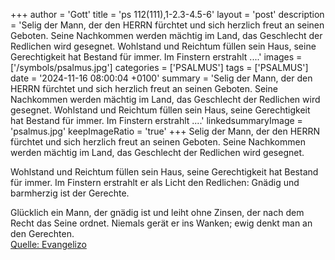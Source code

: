 +++
author = 'Gott'
title = 'ps 112(111),1-2.3-4.5-6'
layout = 'post'
description = 'Selig der Mann, der den HERRN fürchtet  und sich herzlich freut an seinen Geboten. Seine Nachkommen werden mächtig im Land,  das Geschlecht der Redlichen wird gesegnet.  Wohlstand und Reichtum füllen sein Haus,  seine Gerechtigkeit hat Bestand für immer. Im Finstern erstrahlt ....'
images = ['/symbols/psalmus.jpg']
categories = ['PSALMUS']
tags = ['PSALMUS']
date = '2024-11-16 08:00:04 +0100'
summary = 'Selig der Mann, der den HERRN fürchtet  und sich herzlich freut an seinen Geboten. Seine Nachkommen werden mächtig im Land,  das Geschlecht der Redlichen wird gesegnet.  Wohlstand und Reichtum füllen sein Haus,  seine Gerechtigkeit hat Bestand für immer. Im Finstern erstrahlt ....'
linkedsummaryImage = 'psalmus.jpg'
keepImageRatio = 'true'
+++
Selig der Mann, der den HERRN fürchtet 
und sich herzlich freut an seinen Geboten.
Seine Nachkommen werden mächtig im Land, 
das Geschlecht der Redlichen wird gesegnet.

Wohlstand und Reichtum füllen sein Haus, 
seine Gerechtigkeit hat Bestand für immer.
Im Finstern erstrahlt er als Licht den Redlichen: 
Gnädig und barmherzig ist der Gerechte.<!--more-->

Glücklich ein Mann, der gnädig ist und leiht ohne Zinsen, 
der nach dem Recht das Seine ordnet.
Niemals gerät er ins Wanken; 
ewig denkt man an den Gerechten.<br> [Quelle: Evangelizo](https://evangeliumtagfuertag.org/DE/gospel)